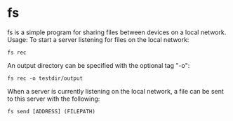 # fs
fs is a simple program for sharing files between devices on a local network.
Usage:
To start a server listening for files on the local network:

	fs rec
An output directory can be specified with the optional tag "-o":

	fs rec -o testdir/output

When a server is currently listening on the local network, a file can be sent to this server with the following:

	fs send [ADDRESS] (FILEPATH)
